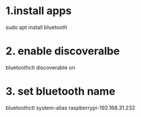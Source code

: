 # 1.install apps
sudo apt install bluetooth
# 2. enable discoveralbe
bluetoothctl discoverable on
# 3. set bluetooth name
bluetoothctl system-alias raspberrypi-192.168.31.232